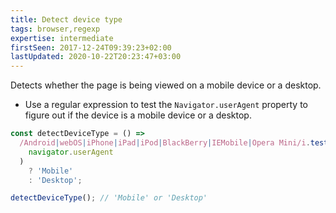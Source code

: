 ```yaml
---
title: Detect device type
tags: browser,regexp
expertise: intermediate
firstSeen: 2017-12-24T09:39:23+02:00
lastUpdated: 2020-10-22T20:23:47+03:00
---
```


Detects whether the page is being viewed on a mobile device or a desktop.

- Use a regular expression to test the `Navigator.userAgent` property to figure out if the device is a mobile device or a desktop.

```js
const detectDeviceType = () =>
  /Android|webOS|iPhone|iPad|iPod|BlackBerry|IEMobile|Opera Mini/i.test(
    navigator.userAgent
  )
    ? 'Mobile'
    : 'Desktop';
```

```js
detectDeviceType(); // 'Mobile' or 'Desktop'
```
